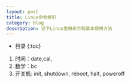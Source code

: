 ```yaml
---
layout: post
title: Linux命令索引
category: blog
description: 记下Linux常用命令和基本使用方法
---
```


* 目录
{:toc}

1. 时间：date,cal,
2. 数学：bc
3. 开关机: init, shutdown, reboot, halt, poweroff